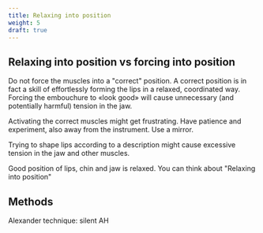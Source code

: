 ```yaml
---
title: Relaxing into position
weight: 5
draft: true
---
```


## Relaxing into position vs forcing into position

Do not force the muscles into a "correct" position. A correct position is in fact a skill of effortlessly forming the lips in a relaxed, coordinated way. Forcing the embouchure to «look good» will cause unnecessary (and potentially harmful) tension in the jaw.

Activating the correct muscles might get frustrating. Have patience and experiment, also away from the instrument. Use a mirror.


Trying to shape lips according to a description might cause excessive tension in the jaw and other muscles.

Good position of lips, chin and jaw is relaxed. You can think about "Relaxing into position"

## Methods

Alexander technique: silent AH
